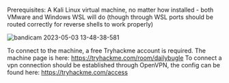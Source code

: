 Prerequisites:
A Kali Linux virtual machine, no matter how installed - both VMware and Windows WSL will do (though through WSL ports should be routed correctly for reverse shells to work properly)

![bandicam 2023-05-03 13-48-38-581](https://user-images.githubusercontent.com/41784972/235907840-946823eb-3cda-4669-b0fd-d5d8f3d25f19.jpg)

To connect to the machine, a free Tryhackme account is required. The machine page is here: https://tryhackme.com/room/dailybugle
To connect a vpn connection should be established through OpenVPN, the config can be found here: https://tryhackme.com/access

